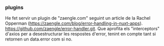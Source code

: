 ### plugins

He fet servir un plugin de "zaengle.com" seguint un article de la Rachel Opperman (https://zaengle.com/blog/error-handling-in-nuxt-apps).
https://github.com/zaengle/error-handler.git.
Que aprofita els "interceptors" d'axios per a desestructurar les respostes d'error, tenint en compte tant si retornen un data.error com si no.

